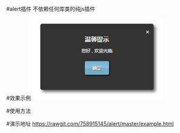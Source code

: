 #alert插件
不依赖任何库类的纯js插件

#效果示例
![alert插件的效果图](./example.png)

#使用方法
    <script src="./alert.js"></script>
    <script>
        alert({title:'温馨提示',content:'您好 , 欢迎光临'});
    </script>

#演示地址
https://rawgit.com/758915145/alert/master/example.html
